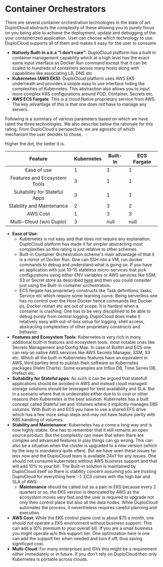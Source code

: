 # Container Orchestrators

There are several container orchestration technologies in the state of art. DuploCloud abstracts the complexity of these allowing you to purely focus on you being able to achieve the deployment, update and debugging of the your containerized application. User can choose which technology to use. DuploCloud supports all of them and makes it easy for the user to consume

* **Natively Built-in a.k.a "I don't care"**: DuploCloud platform has a built in container management capability which at a high level has the exact same input interface as Docker Run command except that it can be scaled to hundreds of containers across many hosts along with capabilities like associating LB, DNS etc.
* **Kubernetes (AWS EKS)**: DuploCloud platform uses AWS EKS underneath and provides a simple easy to use interface hiding the complexities of Kubernetes. This abstraction also allows you to input more complex K8S configurations around POD, Container, Secrets etc.&#x20;
* **AWS ECS Fargate**: This is a cloud Native proprietary service from AWS. The key advantage of this is that one does not have to manage any servers.

Following is a summary of various parameters based on which we have rated the three technologies. We also describe below the rationale for this rating. From DuploCloud's perspective, we are agnostic of which mechanism the user decides to chose.

Higher the dot, the better it is. &#x20;

<table><thead><tr><th align="center">Feature</th><th data-type="rating" data-max="3">Kubernetes</th><th data-type="rating" data-max="3">Built-In</th><th data-type="rating" data-max="3">ECS Fargate</th></tr></thead><tbody><tr><td align="center">Ease of use</td><td>1</td><td>3</td><td>1</td></tr><tr><td align="center">Features and Ecosystem Tools</td><td>3</td><td>1</td><td>1</td></tr><tr><td align="center">Suitability for Stateful Apps</td><td>3</td><td>1</td><td>1</td></tr><tr><td align="center">Stability and Maintenance</td><td>2</td><td>3</td><td>2</td></tr><tr><td align="center">AWS Cost</td><td>1</td><td>3</td><td>3</td></tr><tr><td align="center">Multi-Cloud (w/o Duplo)</td><td>3</td><td>null</td><td>null</td></tr></tbody></table>

* **Ease of Use**:&#x20;
  * Kubernetes is not easy and that does not require any explanation. DuploCloud platform has made it far simpler abstracting most complexities so this rating is just relative to other schemes.
  * Built-in Container Orchestration scheme's main advantage of that it is a mirror of Docker Run. One can SSH into a VM, run docker commands to debug and understand what is going on. If you have an application with just 10-15 stateless micro-services that pick configurations using either ENV variables or AWS services like SSM, S3 or Secret store as described [here](passing-config-and-secrets/) and then you could consider just using the Built-in container orchestration.
  * ECS fargate has proprietary constructs like Task definitions, tasks, Service etc which require some learning curve. Being serverless one has no control over the Host Docker hence commands like Docker ps, Docker restart etc are out of scope. It is hardest when a container is crashing. One has to be very disciplined to be able to debug purely from central logging. DuploCloud does make it relatively easy with out-of-box setup for logging, shell access, abstracting complexities of other proprietary constructs and behavior.
* **Features and Ecosystem Tools**: Kubernetes is very rich in many additional built-in features and ecosystem tools. most notable ones like Secrets Management and Config Map. In case of BuiltIn and ECS one can rely on native AWS services like AWS Secrets Manager, SSM, S3 etc. Which all the built-in Kubernetes features have an equivalent in AWS, third parties tend to publish their software as Kubernetes packages (Helm Charts). Some examples are Influx DB, Time Series DB, Prefect etc.
* **Suitability for Stateful apps**: As such it can be argued that statefull applications should be avoided in AWS and instead cloud managed storage solutions should be leveraged for best availability and SLA. But in a scenario where that is undesirable either due to to cost or other reasons then Kubernetes is the best solution.  Kubernetes has a built concept called Stateful set and Volumes where it implicitly manages EBS volumes. With Built-in and ECS you have to use a shared EFS drive which has a few more setup steps and may not have feature parity with K8S handling of volumes.
* **Stability and Maintenance**: Kubernetes has a come a long way and is now highly stable. One has to remember that it still remains an open source product. But the complexity can mean that when there are complex and advanced features in play things can go wrong. This can also be a situation when the cluster is upgraded to a new version (which by the way is mandatory quite often). But we have seen these issues far less now and the DuploCloud team is available 24x7 for any issues. One should not consume kubernetes without AWS business support and that will add 10% to your bill.  The Built-in solution is maintained by DuploCloud itself so there is stability concern assuming you are trusting DuploCloud for everything here :-). ECS comes with the high bar and SLA of AWS.
  * **Maintenance** should be called out as a pain in EKS because every 2 quarters or so, the EKS version is depricated by AWS as the ecosystem moves very fast and the user is required to upgrade not only their control place but also all the data nodes. While DuploCloud automates the process, it nevertheless requires careful planning and execution.
* **AWS Cost**: While the EKS control plane cost is about $75 a month, one should not operate a EKS environment without business support. This can add a 10% premium to your overall bill. If you are a small business you might operate w/o this support tier. One optimization here is one can add the support tier when needed and turn it off, thus saving significant cost. &#x20;
* **Multi-Cloud**: For many enterprises and ISVs this might be a requirement either immediately or in future. If you don't rely on DuploCloud then only Kubernetes is portable across clouds.         &#x20;
